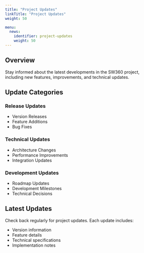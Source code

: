 ```yaml
---
title: "Project Updates"
linkTitle: "Project Updates"
weight: 50

menu:
  news:
    identifier: project-updates
    weight: 50
---
```


## Overview

Stay informed about the latest developments in the SW360 project, including new features, improvements, and technical updates.

## Update Categories

### Release Updates
- Version Releases
- Feature Additions
- Bug Fixes

### Technical Updates
- Architecture Changes
- Performance Improvements
- Integration Updates

### Development Updates
- Roadmap Updates
- Development Milestones
- Technical Decisions

## Latest Updates

Check back regularly for project updates. Each update includes:
- Version information
- Feature details
- Technical specifications
- Implementation notes 